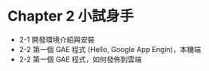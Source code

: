 # Chapter 2 小試身手
- 2-1 開發環境介紹與安裝
- 2-2 第一個 GAE 程式 (Hello, Google App Engin)，本機端
- 2-2 第一個 GAE 程式，如何發佈到雲端